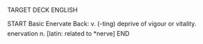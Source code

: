 TARGET DECK
ENGLISH

START
Basic
Enervate
Back: v. (-ting) deprive of vigour or vitality.  enervation n. [latin: related to *nerve]
END
